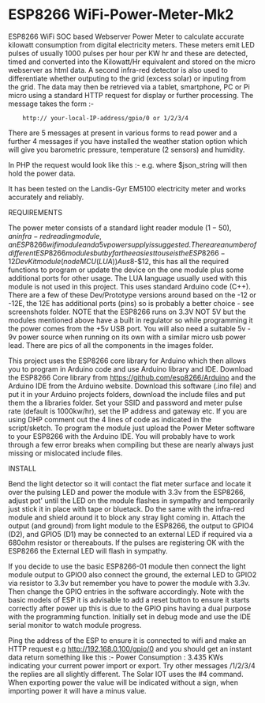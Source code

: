 # ESP8266 WiFi-Power-Meter-Mk2
ESP8266 WiFi SOC based Webserver Power Meter to calculate accurate kilowatt consumption from digital electricity meters. These meters emit LED pulses of usually 1000 pulses per hour per KW hr and these are detected, timed and converted into the Kilowatt/Hr equivalent and stored on the micro webserver as html data. A second infra-red detector is also used to differentiate whether outputing to the grid (excess solar) or inputing from the grid. The data may then be retrieved via a tablet, smartphone, PC or Pi micro using a standard HTTP request for display or further processing. 
The message takes the form :-
  
        http:// your-local-IP-address/gpio/0 or 1/2/3/4  

There are 5 messages at present in various forms to read power and a further 4 messages if you have installed the weather station option which will give you barometric pressure, temperature (2 sensors) and humidity.
 
In PHP the request would look like this :- e.g.  <?php    $json_string = file_get_contents("http://192.168.0.100/gpio/2");   ?>
where $json_string will then hold the power data.

It has been tested on the Landis-Gyr EM5100 electricity meter and works accurately and reliably.

REQUIREMENTS

The power meter consists  of a standard light reader module ($1-50), an infra-red reading module, an ESP8266 wifi module and a 5v power supply is suggested. There are a number of different ESP8266 modules but by far the easiest to use is the ESP8266-12 Dev Kit module (nodeMCU (LUA)) Aus$8-$12, this has all the required functions to program or update the device on the one module plus some additional ports for other usage. The LUA language usually used with this module is not used in this project. This uses standard Arduino code (C++). There are a few of these Dev/Prototype versions around based on the -12 or -12E, the 12E has additional ports (pins) so is probably a better choice - see screenshots folder.
NOTE that the ESP8266 runs on 3.3V NOT 5V but the modules mentioned above have a built in regulator so while programming it the power comes from the +5v USB port. You will also need a suitable 5v - 9v power source when running on its own with a similar micro usb power lead. There are pics of all the components in the images folder.

This project uses the ESP8266 core library for Arduino which then allows you to program in Arduino code and use Arduino library and IDE. Download the ESP8266 Core library from https://github.com/esp8266/Arduino and the Arduino IDE from the Arduino website. Download this software (.ino file) and put it in your Arduino projects folders, download the include files and put them the a libraries folder. Set your SSID and password and meter pulse rate (default is 1000kw/hr), set the IP address and gateway etc. If you are using DHP comment out the 4 lines of code as indicated in the script/sketch. To program the module just upload the Power Meter software to your ESP8266 with the Arduino IDE. You will probably have to work through a few error breaks when compiling but these are nearly always just missing or mislocated include files.  

INSTALL

Bend the light detector so it will contact the flat meter surface and locate it over the pulsing LED and power the module with 3.3v from the ESP8266, adjust pot' until the LED on the module flashes in sympathy and temporarily just stick it in place with tape or bluetack. Do the same with the infra-red module and shield around it to block any stray light coming in. Attach the output (and ground) from light module to the ESP8266, the output to GPIO4 (D2), and GPIO5 (D1) may be connected to an external LED if required via a 680ohm resistor or thereabouts. If the pulses are registering OK with the ESP8266 the External LED will flash in sympathy. 

If you decide to use the basic ESP8266-01 module then connect the light module output to GPIO0 also connect the ground, the external LED to GPIO2 via resistor to 3.3v but remember you have to power the module with 3.3v. Then change the GPIO entries in the software accordingly. Note with the basic models of ESP it is advisable to add a reset button to ensure it starts correctly after power up this is due to the GPIO pins having a dual purpose with the programming function. Initially set in debug mode and use the IDE serial monitor to watch module progress.

Ping the address of the ESP to ensure it is connected to wifi and make an HTTP request e.g http://192.168.0.100/gpio/0 and you should get an instant data return something like this :- Power Consumption : 3.435 KWs indicating your current power import or export. Try other messages /1/2/3/4 the replies are all slightly different. The Solar IOT uses the #4 command. When exporting power the value will be indicated without a sign, when importing power it will have a minus value.
